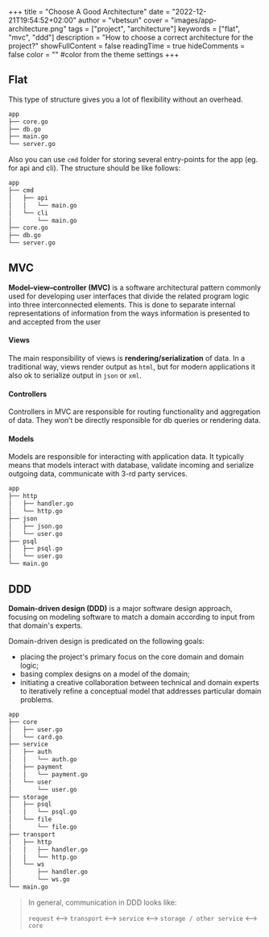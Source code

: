 +++
title = "Choose A Good Architecture"
date = "2022-12-21T19:54:52+02:00"
author = "vbetsun"
cover = "images/app-architecture.png"
tags = ["project", "architecture"]
keywords = ["flat", "mvc", "ddd"]
description = "How to choose a correct architecture for the project?"
showFullContent = false
readingTime = true
hideComments = false
color = "" #color from the theme settings
+++

## Flat

This type of structure gives you a lot of flexibility without an overhead.

```sh
app
├── core.go
├── db.go
├── main.go
└── server.go
```

Also you can use `cmd` folder for storing several entry-points for the app (eg. for api and cli).
The structure should be like follows:

```sh
app
├── cmd
│   ├── api
│   │   └── main.go
│   └── cli
│       └── main.go
├── core.go
├── db.go
└── server.go
```

## MVC

**Model–view–controller (MVC)** is a software architectural pattern commonly used for developing user interfaces that divide the related program logic into three interconnected elements.
This is done to separate internal representations of information from the ways information is presented to and accepted from the user

#### Views

The main responsibility of views is **rendering/serialization** of data.
In a traditional way, views render output as `html`, but for modern applications it also ok to serialize output in `json` or `xml`.

#### Controllers

Controllers in MVC are responsible for routing functionality and aggregation of data.
They won’t be directly responsible for db queries or rendering data.

#### Models

Models are responsible for interacting with application data.
It typically means that models interact with database, validate incoming and serialize outgoing data, communicate with 3-rd party services.

```sh
app
├── http
│   ├── handler.go
│   └── http.go
├── json
│   ├── json.go
│   └── user.go
├── psql
│   ├── psql.go
│   └── user.go
└── main.go
```

## DDD

**Domain-driven design (DDD)** is a major software design approach, focusing on modeling software to match a domain according to input from that domain's experts.

Domain-driven design is predicated on the following goals:

- placing the project's primary focus on the core domain and domain logic;
- basing complex designs on a model of the domain;
- initiating a creative collaboration between technical and domain experts to iteratively refine a conceptual model that addresses particular domain problems.

```sh
app
├── core
│   ├── user.go
│   └── card.go
├── service
│   ├── auth
│   │   └── auth.go
│   ├── payment
│   │   └── payment.go
│   └── user
│       └── user.go
├── storage
│   ├── psql
│   │   └── psql.go
│   └── file
│       └── file.go
├── transport
│   ├── http
│   │   ├── handler.go
│   │   └── http.go
│   └── ws
│       ├── handler.go
│       └── ws.go
└── main.go
```
> In general, communication in DDD looks like:
> 
> `request` <--> `transport` <--> `service` <--> `storage / other service` <--> `core`

